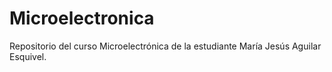 # Microelectronica
Repositorio del curso Microelectrónica de la estudiante María Jesús Aguilar Esquivel. 
